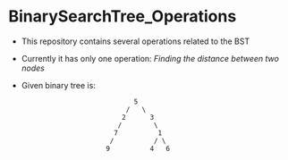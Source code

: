 # BinarySearchTree_Operations

- This repository contains several operations related to the BST

- Currently it has only one operation: *Finding the distance between two nodes*

- Given binary tree is:

                                  5
                                /   \
                               2      3
                              /        \
                             7          1
                            /          / \
                           9          4   6